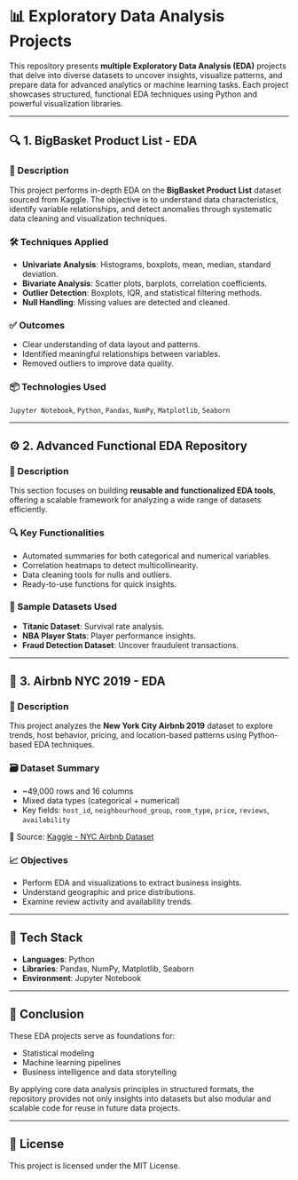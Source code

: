 # 📊 Exploratory Data Analysis Projects

This repository presents **multiple Exploratory Data Analysis (EDA)** projects that delve into diverse datasets to uncover insights, visualize patterns, and prepare data for advanced analytics or machine learning tasks. Each project showcases structured, functional EDA techniques using Python and powerful visualization libraries.

---

## 🔍 1. BigBasket Product List - EDA

### 📌 Description
This project performs in-depth EDA on the **BigBasket Product List** dataset sourced from Kaggle. The objective is to understand data characteristics, identify variable relationships, and detect anomalies through systematic data cleaning and visualization techniques.

### 🛠 Techniques Applied
- **Univariate Analysis**: Histograms, boxplots, mean, median, standard deviation.
- **Bivariate Analysis**: Scatter plots, barplots, correlation coefficients.
- **Outlier Detection**: Boxplots, IQR, and statistical filtering methods.
- **Null Handling**: Missing values are detected and cleaned.

### ✅ Outcomes
- Clear understanding of data layout and patterns.
- Identified meaningful relationships between variables.
- Removed outliers to improve data quality.

### 📦 Technologies Used
`Jupyter Notebook`, `Python`, `Pandas`, `NumPy`, `Matplotlib`, `Seaborn`

---

## ⚙️ 2. Advanced Functional EDA Repository

### 📌 Description
This section focuses on building **reusable and functionalized EDA tools**, offering a scalable framework for analyzing a wide range of datasets efficiently.

### 🔍 Key Functionalities
- Automated summaries for both categorical and numerical variables.
- Correlation heatmaps to detect multicollinearity.
- Data cleaning tools for nulls and outliers.
- Ready-to-use functions for quick insights.

### 🧪 Sample Datasets Used
- **Titanic Dataset**: Survival rate analysis.
- **NBA Player Stats**: Player performance insights.
- **Fraud Detection Dataset**: Uncover fraudulent transactions.

---

## 🏡 3. Airbnb NYC 2019 - EDA

### 📌 Description
This project analyzes the **New York City Airbnb 2019** dataset to explore trends, host behavior, pricing, and location-based patterns using Python-based EDA techniques.

### 🗃 Dataset Summary
- ~49,000 rows and 16 columns
- Mixed data types (categorical + numerical)
- Key fields: `host_id`, `neighbourhood_group`, `room_type`, `price`, `reviews`, `availability`

📂 Source: [Kaggle - NYC Airbnb Dataset](https://www.kaggle.com/dgomonov/new-york-city-airbnb-open-data)

### 📈 Objectives
- Perform EDA and visualizations to extract business insights.
- Understand geographic and price distributions.
- Examine review activity and availability trends.

---

## 🧰 Tech Stack

- **Languages**: Python
- **Libraries**: Pandas, NumPy, Matplotlib, Seaborn
- **Environment**: Jupyter Notebook

---

## 📎 Conclusion

These EDA projects serve as foundations for:
- Statistical modeling
- Machine learning pipelines
- Business intelligence and data storytelling

By applying core data analysis principles in structured formats, the repository provides not only insights into datasets but also modular and scalable code for reuse in future data projects.

---

## 📜 License

This project is licensed under the MIT License.

